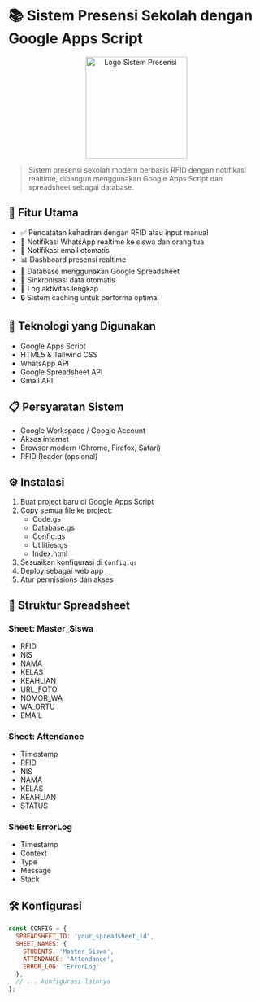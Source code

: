 # 📚 Sistem Presensi Sekolah dengan Google Apps Script

<p align="center">
  <img src="path_to_logo.png" alt="Logo Sistem Presensi" width="200"/>
</p>

> Sistem presensi sekolah modern berbasis RFID dengan notifikasi realtime, dibangun menggunakan Google Apps Script dan spreadsheet sebagai database.

## 🌟 Fitur Utama

- ✅ Pencatatan kehadiran dengan RFID atau input manual
- 📱 Notifikasi WhatsApp realtime ke siswa dan orang tua
- 📧 Notifikasi email otomatis
- 📊 Dashboard presensi realtime
- 💾 Database menggunakan Google Spreadsheet
- 🔄 Sinkronisasi data otomatis
- 📝 Log aktivitas lengkap
- 🔒 Sistem caching untuk performa optimal

## 🚀 Teknologi yang Digunakan

- Google Apps Script
- HTML5 & Tailwind CSS
- WhatsApp API
- Google Spreadsheet API
- Gmail API

## 📋 Persyaratan Sistem

- Google Workspace / Google Account
- Akses internet
- Browser modern (Chrome, Firefox, Safari)
- RFID Reader (opsional)

## ⚙️ Instalasi

1. Buat project baru di Google Apps Script
2. Copy semua file ke project:
   - Code.gs
   - Database.gs
   - Config.gs
   - Utilities.gs
   - Index.html
3. Sesuaikan konfigurasi di `Config.gs`
4. Deploy sebagai web app
5. Atur permissions dan akses

## 📖 Struktur Spreadsheet

### Sheet: Master_Siswa
- RFID
- NIS
- NAMA
- KELAS
- KEAHLIAN
- URL_FOTO
- NOMOR_WA
- WA_ORTU
- EMAIL

### Sheet: Attendance
- Timestamp
- RFID
- NIS
- NAMA
- KELAS
- KEAHLIAN
- STATUS

### Sheet: ErrorLog
- Timestamp
- Context
- Type
- Message
- Stack

## 🛠️ Konfigurasi

```javascript
const CONFIG = {
  SPREADSHEET_ID: 'your_spreadsheet_id',
  SHEET_NAMES: {
    STUDENTS: 'Master_Siswa',
    ATTENDANCE: 'Attendance',
    ERROR_LOG: 'ErrorLog'
  },
  // ... konfigurasi lainnya
};
